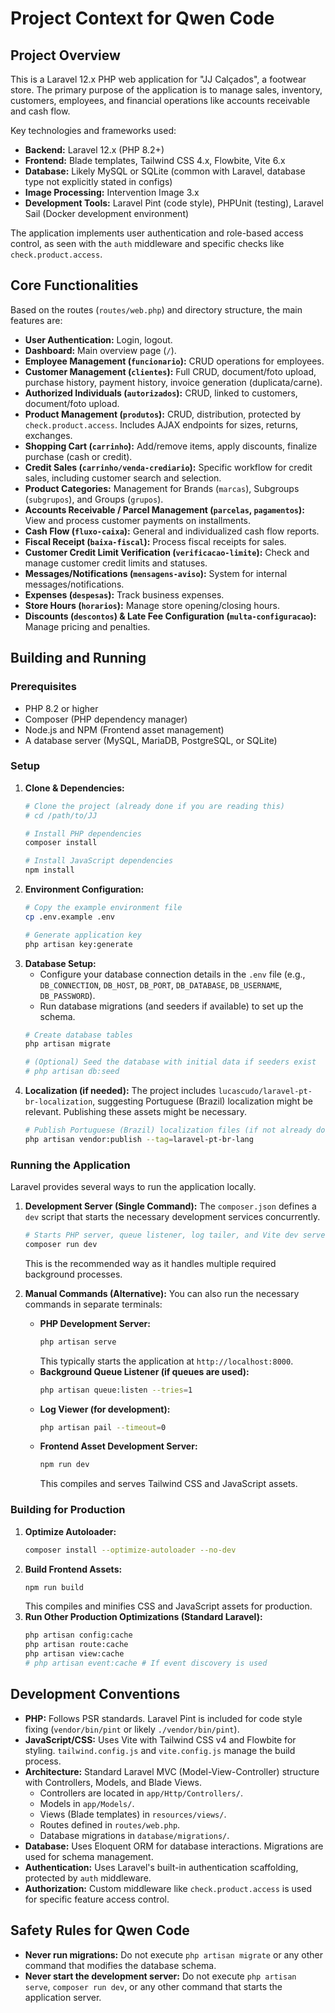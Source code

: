# Project Context for Qwen Code

## Project Overview

This is a Laravel 12.x PHP web application for "JJ Calçados", a footwear store. The primary purpose of the application is to manage sales, inventory, customers, employees, and financial operations like accounts receivable and cash flow.

Key technologies and frameworks used:
- **Backend:** Laravel 12.x (PHP 8.2+)
- **Frontend:** Blade templates, Tailwind CSS 4.x, Flowbite, Vite 6.x
- **Database:** Likely MySQL or SQLite (common with Laravel, database type not explicitly stated in configs)
- **Image Processing:** Intervention Image 3.x
- **Development Tools:** Laravel Pint (code style), PHPUnit (testing), Laravel Sail (Docker development environment)

The application implements user authentication and role-based access control, as seen with the `auth` middleware and specific checks like `check.product.access`.

## Core Functionalities

Based on the routes (`routes/web.php`) and directory structure, the main features are:
- **User Authentication:** Login, logout.
- **Dashboard:** Main overview page (`/`).
- **Employee Management (`funcionario`):** CRUD operations for employees.
- **Customer Management (`clientes`):** Full CRUD, document/foto upload, purchase history, payment history, invoice generation (duplicata/carne).
- **Authorized Individuals (`autorizados`):** CRUD, linked to customers, document/foto upload.
- **Product Management (`produtos`):** CRUD, distribution, protected by `check.product.access`. Includes AJAX endpoints for sizes, returns, exchanges.
- **Shopping Cart (`carrinho`):** Add/remove items, apply discounts, finalize purchase (cash or credit).
- **Credit Sales (`carrinho/venda-crediario`):** Specific workflow for credit sales, including customer search and selection.
- **Product Categories:** Management for Brands (`marcas`), Subgroups (`subgrupos`), and Groups (`grupos`).
- **Accounts Receivable / Parcel Management (`parcelas`, `pagamentos`):** View and process customer payments on installments.
- **Cash Flow (`fluxo-caixa`):** General and individualized cash flow reports.
- **Fiscal Receipt (`baixa-fiscal`):** Process fiscal receipts for sales.
- **Customer Credit Limit Verification (`verificacao-limite`):** Check and manage customer credit limits and statuses.
- **Messages/Notifications (`mensagens-aviso`):** System for internal messages/notifications.
- **Expenses (`despesas`):** Track business expenses.
- **Store Hours (`horarios`):** Manage store opening/closing hours.
- **Discounts (`descontos`) & Late Fee Configuration (`multa-configuracao`):** Manage pricing and penalties.

## Building and Running

### Prerequisites

- PHP 8.2 or higher
- Composer (PHP dependency manager)
- Node.js and NPM (Frontend asset management)
- A database server (MySQL, MariaDB, PostgreSQL, or SQLite)

### Setup

1.  **Clone & Dependencies:**
    ```bash
    # Clone the project (already done if you are reading this)
    # cd /path/to/JJ

    # Install PHP dependencies
    composer install

    # Install JavaScript dependencies
    npm install
    ```
2.  **Environment Configuration:**
    ```bash
    # Copy the example environment file
    cp .env.example .env

    # Generate application key
    php artisan key:generate
    ```
3.  **Database Setup:**
    - Configure your database connection details in the `.env` file (e.g., `DB_CONNECTION`, `DB_HOST`, `DB_PORT`, `DB_DATABASE`, `DB_USERNAME`, `DB_PASSWORD`).
    - Run database migrations (and seeders if available) to set up the schema.
    ```bash
    # Create database tables
    php artisan migrate

    # (Optional) Seed the database with initial data if seeders exist
    # php artisan db:seed
    ```
4.  **Localization (if needed):**
    The project includes `lucascudo/laravel-pt-br-localization`, suggesting Portuguese (Brazil) localization might be relevant. Publishing these assets might be necessary.
    ```bash
    # Publish Portuguese (Brazil) localization files (if not already done)
    php artisan vendor:publish --tag=laravel-pt-br-lang
    ```

### Running the Application

Laravel provides several ways to run the application locally.

1.  **Development Server (Single Command):**
    The `composer.json` defines a `dev` script that starts the necessary development services concurrently.
    ```bash
    # Starts PHP server, queue listener, log tailer, and Vite dev server
    composer run dev
    ```
    This is the recommended way as it handles multiple required background processes.

2.  **Manual Commands (Alternative):**
    You can also run the necessary commands in separate terminals:
    -   **PHP Development Server:**
        ```bash
        php artisan serve
        ```
        This typically starts the application at `http://localhost:8000`.
    -   **Background Queue Listener (if queues are used):**
        ```bash
        php artisan queue:listen --tries=1
        ```
    -   **Log Viewer (for development):**
        ```bash
        php artisan pail --timeout=0
        ```
    -   **Frontend Asset Development Server:**
        ```bash
        npm run dev
        ```
        This compiles and serves Tailwind CSS and JavaScript assets.

### Building for Production

1.  **Optimize Autoloader:**
    ```bash
    composer install --optimize-autoloader --no-dev
    ```
2.  **Build Frontend Assets:**
    ```bash
    npm run build
    ```
    This compiles and minifies CSS and JavaScript assets for production.
3.  **Run Other Production Optimizations (Standard Laravel):**
    ```bash
    php artisan config:cache
    php artisan route:cache
    php artisan view:cache
    # php artisan event:cache # If event discovery is used
    ```

## Development Conventions

- **PHP:** Follows PSR standards. Laravel Pint is included for code style fixing (`vendor/bin/pint` or likely `./vendor/bin/pint`).
- **JavaScript/CSS:** Uses Vite with Tailwind CSS v4 and Flowbite for styling. `tailwind.config.js` and `vite.config.js` manage the build process.
- **Architecture:** Standard Laravel MVC (Model-View-Controller) structure with Controllers, Models, and Blade Views.
  - Controllers are located in `app/Http/Controllers/`.
  - Models in `app/Models/`.
  - Views (Blade templates) in `resources/views/`.
  - Routes defined in `routes/web.php`.
  - Database migrations in `database/migrations/`.
- **Database:** Uses Eloquent ORM for database interactions. Migrations are used for schema management.
- **Authentication:** Uses Laravel's built-in authentication scaffolding, protected by `auth` middleware.
- **Authorization:** Custom middleware like `check.product.access` is used for specific feature access control.

## Safety Rules for Qwen Code

- **Never run migrations:** Do not execute `php artisan migrate` or any other command that modifies the database schema.
- **Never start the development server:** Do not execute `php artisan serve`, `composer run dev`, or any other command that starts the application server.